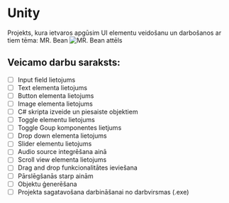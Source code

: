 # Unity
Projekts, kura ietvaros apgūsim UI elementu veidošanu un darbošanos ar tiem tēma: MR. Bean
![MR. Bean attēls](https://www.pngall.com/wp-content/uploads/5/Cartoon-Mr.-Bean-PNG.png)

## Veicamo darbu saraksts:
- [ ] Input field lietojums
- [ ] Text elementa lietojums
- [ ] Button elementa lietojums
- [ ] Image elementa lietojums
- [ ] C# skripta izveide un piesaiste objektiem
- [ ] Toggle elementu lietojums
- [ ] Toggle Goup komponentes lietjums
- [ ] Drop down elementa lietojums
- [ ] Slider elementu lietojums
- [ ] Audio source integrēšana ainā
- [ ] Scroll view elementa lietojums
- [ ] Drag and drop funkcionalitātes ieviešana
- [ ] Pārslēgšanās starp ainām
- [ ] Objektu ģenerēšana
- [ ] Projekta sagatavošana darbināšanai no darbvirsmas (.exe)
